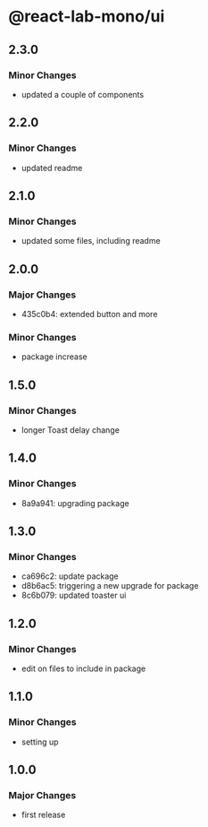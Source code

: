 # @react-lab-mono/ui

## 2.3.0

### Minor Changes

- updated a couple of components

## 2.2.0

### Minor Changes

- updated readme

## 2.1.0

### Minor Changes

- updated some files, including readme

## 2.0.0

### Major Changes

- 435c0b4: extended button and more

### Minor Changes

- package increase

## 1.5.0

### Minor Changes

- longer Toast delay change

## 1.4.0

### Minor Changes

- 8a9a941: upgrading package

## 1.3.0

### Minor Changes

- ca696c2: update package
- d8b6ac5: triggering a new upgrade for package
- 8c6b079: updated toaster ui

## 1.2.0

### Minor Changes

- edit on files to include in package

## 1.1.0

### Minor Changes

- setting up

## 1.0.0

### Major Changes

- first release
